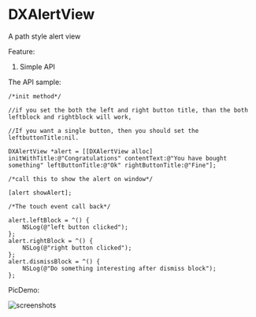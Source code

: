 DXAlertView
===========

A path style alert view

Feature:

1. Simple API

The API sample:

	/*init method*/

	//if you set the both the left and right button title, than the both leftblock and rightblock will work,

	//If you want a single button, then you should set the leftbuttonTitle:nil.

    DXAlertView *alert = [[DXAlertView alloc] initWithTitle:@"Congratulations" contentText:@"You have bought something" leftButtonTitle:@"Ok" rightButtonTitle:@"Fine"];

    /*call this to show the alert on window*/

    [alert showAlert];

    /*The touch event call back*/

    alert.leftBlock = ^() {
        NSLog(@"left button clicked");
    };
    alert.rightBlock = ^() {
        NSLog(@"right button clicked");
    };
    alert.dismissBlock = ^() {
        NSLog(@"Do something interesting after dismiss block");
    };

PicDemo:

![screenshots](http://ww4.sinaimg.cn/bmiddle/84178573jw1e8jvlyocrmg204g04gjzo.gif)
